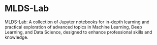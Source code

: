 # MLDS-Lab
MLDS-Lab: A collection of Jupyter notebooks for in-depth learning and practical exploration of advanced topics in Machine Learning, Deep Learning, and Data Science, designed to enhance professional skills and knowledge.
